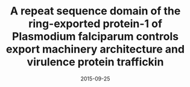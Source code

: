 ---
title: "A repeat sequence domain of the ring-exported protein-1 of Plasmodium falciparum controls export machinery architecture and virulence protein traffickin"
collection: publications
permalink: /publication/2015-a-repeat-sequence
excerpt:
date: 2015-09-25
venue: 'Molecular Microbiology'
teaser:
paperurl: '/files/2015-09-25-A repeat-sequence-domain.pdf'
link: 'https://doi.org/10.1111/mmi.13201'
citation: '<b>McHugh E</b>, Batinovic S, Hanssen E, McMillan PJ, Kenny S, Griffin MD, Crawford S, Trenholme KR, Gardiner DL, Dixon MW, Tilley L. 2015. &quot;A repeat sequence domain of the ring-exported protein-1 of Plasmodium falciparum controls export machinery architecture and virulence protein trafficking.&quot; <i>Mol Microbiol</i> 98(6):1101-14.'
---